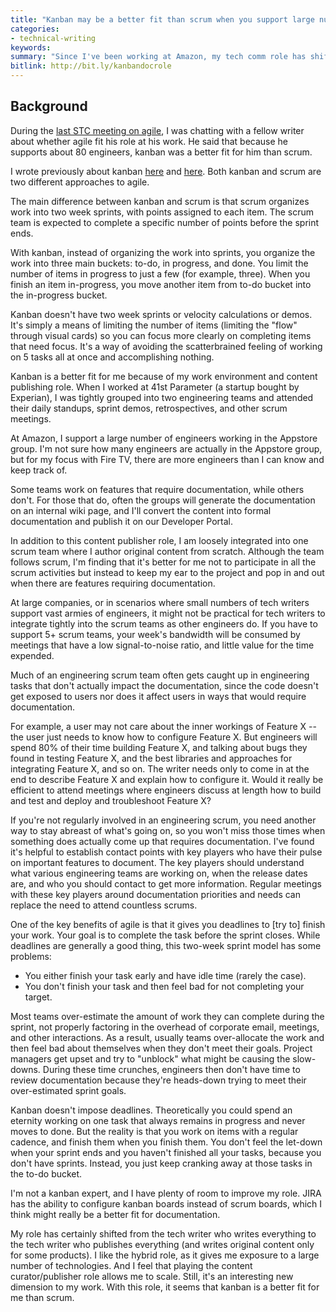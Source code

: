 ```yaml
---
title: "Kanban may be a better fit than scrum when you support large numbers of engineers"
categories:
- technical-writing
keywords: 
summary: "Since I've been working at Amazon, my tech comm role has shifted more to content curator and publisher than simply author. This shift in roles brings with it some new challenges and responsibilities. Some of the previous scrum methods with agile no longer seem to fit. I'm finding that kanban might align better with my workflow."
bitlink: http://bit.ly/kanbandocrole
---
```


## Background

During the [last STC meeting on agile](https://idratherbewriting.com/2016/09/20/thriving-in-agile-environments-as-technical-writers/), I was chatting with a fellow writer about whether agile fit his role at his work. He said that because he supports about 80 engineers, kanban was a better fit for him than scrum.

I wrote previously about kanban [here](https://idratherbewriting.com/2016/07/13/context-switching-and-efficiency/) and [here](https://idratherbewriting.com/2011/12/18/kanban-and-limiting-the-scope-of-work/). Both kanban and scrum are two different approaches to agile. 

The main difference between kanban and scrum is that scrum organizes work into two week sprints, with points assigned to each item. The scrum team is expected to complete a specific number of points before the sprint ends. 

With kanban, instead of organizing the work into sprints, you organize the work into three main buckets: to-do, in progress, and done. You limit the number of items in progress to just a few (for example, three). When you finish an item in-progress, you move another item from to-do bucket into the in-progress bucket.

Kanban doesn't have two week sprints or velocity calculations or demos. It's simply a means of limiting the number of items (limiting the "flow" through visual cards) so you can focus more clearly on completing items that need focus. It's a way of avoiding the scatterbrained feeling of working on 5 tasks all at once and accomplishing nothing.

Kanban is a better fit for me because of my work environment and content publishing role. When I worked at 41st Parameter (a startup bought by Experian), I was tightly grouped into two engineering teams and attended their daily standups, sprint demos, retrospectives, and other scrum meetings. 

At Amazon, I support a large number of engineers working in the Appstore group. I'm not sure how many engineers are actually in the Appstore group, but for my focus with Fire TV, there are more engineers than I can know and keep track of.

Some teams work on features that require documentation, while others don't. For those that do, often the groups will generate the documentation on an internal wiki page, and I'll convert the content into formal documentation and publish it on our Developer Portal.

In addition to this content publisher role, I am loosely integrated into one scrum team where I author original content from scratch. Although the team follows scrum, I'm finding that it's better for me not to participate in all the scrum activities but instead to keep my ear to the project and pop in and out when there are features requiring documentation.

At large companies, or in scenarios where small numbers of tech writers support vast armies of engineers, it might not be practical for tech writers to integrate tightly into the scrum teams as other engineers do. If you have to support 5+ scrum teams, your week's bandwidth will be consumed by meetings that have a low signal-to-noise ratio, and little value for the time expended. 

Much of an engineering scrum team often gets caught up in engineering tasks that don't actually impact the documentation, since the code doesn't get exposed to users nor does it affect users in ways that would require documentation. 

For example, a user may not care about the inner workings of Feature X -- the user just needs to know how to configure Feature X. But engineers will spend 80% of their time building Feature X, and talking about bugs they found in testing Feature X, and the best libraries and approaches for integrating Feature X, and so on. The writer needs only to come in at the end to describe Feature X and explain how to configure it. Would it really be efficient to attend meetings where engineers discuss at length how to build and test and deploy and troubleshoot Feature X? 

If you're not regularly involved in an engineering scrum, you need another way to stay abreast of what's going on, so you won't miss those times when something does actually come up that requires documentation. I've found it's helpful to establish contact points with key players who have their pulse on important features to document. The key players should understand what various engineering teams are working on, when the release dates are, and who you should contact to get more information. Regular meetings with these key players around documentation priorities and needs can replace the need to attend countless scrums.

One of the key benefits of agile is that it gives you deadlines to [try to] finish your work. Your goal is to complete the task before the sprint closes. While deadlines are generally a good thing, this two-week sprint model has some problems: 

* You either finish your task early and have idle time (rarely the case).
* You don't finish your task and then feel bad for not completing your target.

Most teams over-estimate the amount of work they can complete during the sprint, not properly factoring in the overhead of corporate email, meetings, and other interactions. As a result, usually teams over-allocate the work and then feel bad about themselves when they don't meet their goals. Project managers get upset and try to "unblock" what might be causing the slow-downs. During these time crunches, engineers then don't have time to review documentation because they're heads-down trying to meet their over-estimated sprint goals.

Kanban doesn't impose deadlines. Theoretically you could spend an eternity working on one task that always remains in progress and never moves to done. But the reality is that you work on items with a regular cadence, and finish them when you finish them. You don't feel the let-down when your sprint ends and you haven't finished all your tasks, because you don't have sprints. Instead, you just keep cranking away at those tasks in the to-do bucket.

I'm not a kanban expert, and I have plenty of room to improve my role. JIRA has the ability to configure kanban boards instead of scrum boards, which I think might really be a better fit for documentation. 

My role has certainly shifted from the tech writer who writes everything to the tech writer who publishes everything (and writes original content only for some products). I like the hybrid role, as it gives me exposure to a large number of technologies. And I feel that playing the content curator/publisher role allows me to scale. Still, it's an interesting new dimension to my work. With this role, it seems that kanban is a better fit for me than scrum.

